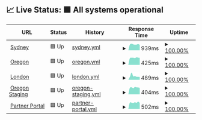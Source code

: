 ## 📈 Live Status: <!--live status--> **🟩 All systems operational**

<!--start: status pages-->
<!-- This summary is generated by Upptime (https://github.com/upptime/upptime) -->
<!-- Do not edit this manually, your changes will be overwritten -->
<!-- prettier-ignore -->
| URL | Status | History | Response Time | Uptime |
| --- | ------ | ------- | ------------- | ------ |
| <img alt="" src="https://favicons.githubusercontent.com/prod01.sydney.platformos.com" height="13"> [Sydney](https://prod01.sydney.platformos.com/_status) | 🟩 Up | [sydney.yml](https://github.com/mdyd-dev/uptime/commits/HEAD/history/sydney.yml) | <details><summary><img alt="Response time graph" src="./graphs/sydney/response-time-week.png" height="20"> 939ms</summary><br><a href="https://mdyd-dev.github.io/uptime/history/sydney"><img alt="Response time 913" src="https://img.shields.io/endpoint?url=https%3A%2F%2Fraw.githubusercontent.com%2Fmdyd-dev%2Fuptime%2FHEAD%2Fapi%2Fsydney%2Fresponse-time.json"></a><br><a href="https://mdyd-dev.github.io/uptime/history/sydney"><img alt="24-hour response time 872" src="https://img.shields.io/endpoint?url=https%3A%2F%2Fraw.githubusercontent.com%2Fmdyd-dev%2Fuptime%2FHEAD%2Fapi%2Fsydney%2Fresponse-time-day.json"></a><br><a href="https://mdyd-dev.github.io/uptime/history/sydney"><img alt="7-day response time 939" src="https://img.shields.io/endpoint?url=https%3A%2F%2Fraw.githubusercontent.com%2Fmdyd-dev%2Fuptime%2FHEAD%2Fapi%2Fsydney%2Fresponse-time-week.json"></a><br><a href="https://mdyd-dev.github.io/uptime/history/sydney"><img alt="30-day response time 1005" src="https://img.shields.io/endpoint?url=https%3A%2F%2Fraw.githubusercontent.com%2Fmdyd-dev%2Fuptime%2FHEAD%2Fapi%2Fsydney%2Fresponse-time-month.json"></a><br><a href="https://mdyd-dev.github.io/uptime/history/sydney"><img alt="1-year response time 890" src="https://img.shields.io/endpoint?url=https%3A%2F%2Fraw.githubusercontent.com%2Fmdyd-dev%2Fuptime%2FHEAD%2Fapi%2Fsydney%2Fresponse-time-year.json"></a></details> | <details><summary><a href="https://mdyd-dev.github.io/uptime/history/sydney">100.00%</a></summary><a href="https://mdyd-dev.github.io/uptime/history/sydney"><img alt="All-time uptime 92.11%" src="https://img.shields.io/endpoint?url=https%3A%2F%2Fraw.githubusercontent.com%2Fmdyd-dev%2Fuptime%2FHEAD%2Fapi%2Fsydney%2Fuptime.json"></a><br><a href="https://mdyd-dev.github.io/uptime/history/sydney"><img alt="24-hour uptime 100.00%" src="https://img.shields.io/endpoint?url=https%3A%2F%2Fraw.githubusercontent.com%2Fmdyd-dev%2Fuptime%2FHEAD%2Fapi%2Fsydney%2Fuptime-day.json"></a><br><a href="https://mdyd-dev.github.io/uptime/history/sydney"><img alt="7-day uptime 100.00%" src="https://img.shields.io/endpoint?url=https%3A%2F%2Fraw.githubusercontent.com%2Fmdyd-dev%2Fuptime%2FHEAD%2Fapi%2Fsydney%2Fuptime-week.json"></a><br><a href="https://mdyd-dev.github.io/uptime/history/sydney"><img alt="30-day uptime 99.95%" src="https://img.shields.io/endpoint?url=https%3A%2F%2Fraw.githubusercontent.com%2Fmdyd-dev%2Fuptime%2FHEAD%2Fapi%2Fsydney%2Fuptime-month.json"></a><br><a href="https://mdyd-dev.github.io/uptime/history/sydney"><img alt="1-year uptime 99.97%" src="https://img.shields.io/endpoint?url=https%3A%2F%2Fraw.githubusercontent.com%2Fmdyd-dev%2Fuptime%2FHEAD%2Fapi%2Fsydney%2Fuptime-year.json"></a></details>
| <img alt="" src="https://favicons.githubusercontent.com/prod01.oregon.platform-os.com" height="13"> [Oregon](https://prod01.oregon.platform-os.com/_status) | 🟩 Up | [oregon.yml](https://github.com/mdyd-dev/uptime/commits/HEAD/history/oregon.yml) | <details><summary><img alt="Response time graph" src="./graphs/oregon/response-time-week.png" height="20"> 425ms</summary><br><a href="https://mdyd-dev.github.io/uptime/history/oregon"><img alt="Response time 535" src="https://img.shields.io/endpoint?url=https%3A%2F%2Fraw.githubusercontent.com%2Fmdyd-dev%2Fuptime%2FHEAD%2Fapi%2Foregon%2Fresponse-time.json"></a><br><a href="https://mdyd-dev.github.io/uptime/history/oregon"><img alt="24-hour response time 421" src="https://img.shields.io/endpoint?url=https%3A%2F%2Fraw.githubusercontent.com%2Fmdyd-dev%2Fuptime%2FHEAD%2Fapi%2Foregon%2Fresponse-time-day.json"></a><br><a href="https://mdyd-dev.github.io/uptime/history/oregon"><img alt="7-day response time 425" src="https://img.shields.io/endpoint?url=https%3A%2F%2Fraw.githubusercontent.com%2Fmdyd-dev%2Fuptime%2FHEAD%2Fapi%2Foregon%2Fresponse-time-week.json"></a><br><a href="https://mdyd-dev.github.io/uptime/history/oregon"><img alt="30-day response time 454" src="https://img.shields.io/endpoint?url=https%3A%2F%2Fraw.githubusercontent.com%2Fmdyd-dev%2Fuptime%2FHEAD%2Fapi%2Foregon%2Fresponse-time-month.json"></a><br><a href="https://mdyd-dev.github.io/uptime/history/oregon"><img alt="1-year response time 532" src="https://img.shields.io/endpoint?url=https%3A%2F%2Fraw.githubusercontent.com%2Fmdyd-dev%2Fuptime%2FHEAD%2Fapi%2Foregon%2Fresponse-time-year.json"></a></details> | <details><summary><a href="https://mdyd-dev.github.io/uptime/history/oregon">100.00%</a></summary><a href="https://mdyd-dev.github.io/uptime/history/oregon"><img alt="All-time uptime 92.12%" src="https://img.shields.io/endpoint?url=https%3A%2F%2Fraw.githubusercontent.com%2Fmdyd-dev%2Fuptime%2FHEAD%2Fapi%2Foregon%2Fuptime.json"></a><br><a href="https://mdyd-dev.github.io/uptime/history/oregon"><img alt="24-hour uptime 100.00%" src="https://img.shields.io/endpoint?url=https%3A%2F%2Fraw.githubusercontent.com%2Fmdyd-dev%2Fuptime%2FHEAD%2Fapi%2Foregon%2Fuptime-day.json"></a><br><a href="https://mdyd-dev.github.io/uptime/history/oregon"><img alt="7-day uptime 100.00%" src="https://img.shields.io/endpoint?url=https%3A%2F%2Fraw.githubusercontent.com%2Fmdyd-dev%2Fuptime%2FHEAD%2Fapi%2Foregon%2Fuptime-week.json"></a><br><a href="https://mdyd-dev.github.io/uptime/history/oregon"><img alt="30-day uptime 99.96%" src="https://img.shields.io/endpoint?url=https%3A%2F%2Fraw.githubusercontent.com%2Fmdyd-dev%2Fuptime%2FHEAD%2Fapi%2Foregon%2Fuptime-month.json"></a><br><a href="https://mdyd-dev.github.io/uptime/history/oregon"><img alt="1-year uptime 99.98%" src="https://img.shields.io/endpoint?url=https%3A%2F%2Fraw.githubusercontent.com%2Fmdyd-dev%2Fuptime%2FHEAD%2Fapi%2Foregon%2Fuptime-year.json"></a></details>
| <img alt="" src="https://favicons.githubusercontent.com/prod01.london.platform-os.com" height="13"> [London](https://prod01.london.platform-os.com/_status) | 🟩 Up | [london.yml](https://github.com/mdyd-dev/uptime/commits/HEAD/history/london.yml) | <details><summary><img alt="Response time graph" src="./graphs/london/response-time-week.png" height="20"> 489ms</summary><br><a href="https://mdyd-dev.github.io/uptime/history/london"><img alt="Response time 463" src="https://img.shields.io/endpoint?url=https%3A%2F%2Fraw.githubusercontent.com%2Fmdyd-dev%2Fuptime%2FHEAD%2Fapi%2Flondon%2Fresponse-time.json"></a><br><a href="https://mdyd-dev.github.io/uptime/history/london"><img alt="24-hour response time 365" src="https://img.shields.io/endpoint?url=https%3A%2F%2Fraw.githubusercontent.com%2Fmdyd-dev%2Fuptime%2FHEAD%2Fapi%2Flondon%2Fresponse-time-day.json"></a><br><a href="https://mdyd-dev.github.io/uptime/history/london"><img alt="7-day response time 489" src="https://img.shields.io/endpoint?url=https%3A%2F%2Fraw.githubusercontent.com%2Fmdyd-dev%2Fuptime%2FHEAD%2Fapi%2Flondon%2Fresponse-time-week.json"></a><br><a href="https://mdyd-dev.github.io/uptime/history/london"><img alt="30-day response time 515" src="https://img.shields.io/endpoint?url=https%3A%2F%2Fraw.githubusercontent.com%2Fmdyd-dev%2Fuptime%2FHEAD%2Fapi%2Flondon%2Fresponse-time-month.json"></a><br><a href="https://mdyd-dev.github.io/uptime/history/london"><img alt="1-year response time 461" src="https://img.shields.io/endpoint?url=https%3A%2F%2Fraw.githubusercontent.com%2Fmdyd-dev%2Fuptime%2FHEAD%2Fapi%2Flondon%2Fresponse-time-year.json"></a></details> | <details><summary><a href="https://mdyd-dev.github.io/uptime/history/london">100.00%</a></summary><a href="https://mdyd-dev.github.io/uptime/history/london"><img alt="All-time uptime 100.00%" src="https://img.shields.io/endpoint?url=https%3A%2F%2Fraw.githubusercontent.com%2Fmdyd-dev%2Fuptime%2FHEAD%2Fapi%2Flondon%2Fuptime.json"></a><br><a href="https://mdyd-dev.github.io/uptime/history/london"><img alt="24-hour uptime 100.00%" src="https://img.shields.io/endpoint?url=https%3A%2F%2Fraw.githubusercontent.com%2Fmdyd-dev%2Fuptime%2FHEAD%2Fapi%2Flondon%2Fuptime-day.json"></a><br><a href="https://mdyd-dev.github.io/uptime/history/london"><img alt="7-day uptime 100.00%" src="https://img.shields.io/endpoint?url=https%3A%2F%2Fraw.githubusercontent.com%2Fmdyd-dev%2Fuptime%2FHEAD%2Fapi%2Flondon%2Fuptime-week.json"></a><br><a href="https://mdyd-dev.github.io/uptime/history/london"><img alt="30-day uptime 100.00%" src="https://img.shields.io/endpoint?url=https%3A%2F%2Fraw.githubusercontent.com%2Fmdyd-dev%2Fuptime%2FHEAD%2Fapi%2Flondon%2Fuptime-month.json"></a><br><a href="https://mdyd-dev.github.io/uptime/history/london"><img alt="1-year uptime 100.00%" src="https://img.shields.io/endpoint?url=https%3A%2F%2Fraw.githubusercontent.com%2Fmdyd-dev%2Fuptime%2FHEAD%2Fapi%2Flondon%2Fuptime-year.json"></a></details>
| <img alt="" src="https://favicons.githubusercontent.com/staging.oregon.platformos.com" height="13"> [Oregon Staging](https://staging.oregon.platformos.com/_status) | 🟩 Up | [oregon-staging.yml](https://github.com/mdyd-dev/uptime/commits/HEAD/history/oregon-staging.yml) | <details><summary><img alt="Response time graph" src="./graphs/oregon-staging/response-time-week.png" height="20"> 404ms</summary><br><a href="https://mdyd-dev.github.io/uptime/history/oregon-staging"><img alt="Response time 380" src="https://img.shields.io/endpoint?url=https%3A%2F%2Fraw.githubusercontent.com%2Fmdyd-dev%2Fuptime%2FHEAD%2Fapi%2Foregon-staging%2Fresponse-time.json"></a><br><a href="https://mdyd-dev.github.io/uptime/history/oregon-staging"><img alt="24-hour response time 385" src="https://img.shields.io/endpoint?url=https%3A%2F%2Fraw.githubusercontent.com%2Fmdyd-dev%2Fuptime%2FHEAD%2Fapi%2Foregon-staging%2Fresponse-time-day.json"></a><br><a href="https://mdyd-dev.github.io/uptime/history/oregon-staging"><img alt="7-day response time 404" src="https://img.shields.io/endpoint?url=https%3A%2F%2Fraw.githubusercontent.com%2Fmdyd-dev%2Fuptime%2FHEAD%2Fapi%2Foregon-staging%2Fresponse-time-week.json"></a><br><a href="https://mdyd-dev.github.io/uptime/history/oregon-staging"><img alt="30-day response time 349" src="https://img.shields.io/endpoint?url=https%3A%2F%2Fraw.githubusercontent.com%2Fmdyd-dev%2Fuptime%2FHEAD%2Fapi%2Foregon-staging%2Fresponse-time-month.json"></a><br><a href="https://mdyd-dev.github.io/uptime/history/oregon-staging"><img alt="1-year response time 376" src="https://img.shields.io/endpoint?url=https%3A%2F%2Fraw.githubusercontent.com%2Fmdyd-dev%2Fuptime%2FHEAD%2Fapi%2Foregon-staging%2Fresponse-time-year.json"></a></details> | <details><summary><a href="https://mdyd-dev.github.io/uptime/history/oregon-staging">100.00%</a></summary><a href="https://mdyd-dev.github.io/uptime/history/oregon-staging"><img alt="All-time uptime 99.99%" src="https://img.shields.io/endpoint?url=https%3A%2F%2Fraw.githubusercontent.com%2Fmdyd-dev%2Fuptime%2FHEAD%2Fapi%2Foregon-staging%2Fuptime.json"></a><br><a href="https://mdyd-dev.github.io/uptime/history/oregon-staging"><img alt="24-hour uptime 100.00%" src="https://img.shields.io/endpoint?url=https%3A%2F%2Fraw.githubusercontent.com%2Fmdyd-dev%2Fuptime%2FHEAD%2Fapi%2Foregon-staging%2Fuptime-day.json"></a><br><a href="https://mdyd-dev.github.io/uptime/history/oregon-staging"><img alt="7-day uptime 100.00%" src="https://img.shields.io/endpoint?url=https%3A%2F%2Fraw.githubusercontent.com%2Fmdyd-dev%2Fuptime%2FHEAD%2Fapi%2Foregon-staging%2Fuptime-week.json"></a><br><a href="https://mdyd-dev.github.io/uptime/history/oregon-staging"><img alt="30-day uptime 99.96%" src="https://img.shields.io/endpoint?url=https%3A%2F%2Fraw.githubusercontent.com%2Fmdyd-dev%2Fuptime%2FHEAD%2Fapi%2Foregon-staging%2Fuptime-month.json"></a><br><a href="https://mdyd-dev.github.io/uptime/history/oregon-staging"><img alt="1-year uptime 99.99%" src="https://img.shields.io/endpoint?url=https%3A%2F%2Fraw.githubusercontent.com%2Fmdyd-dev%2Fuptime%2FHEAD%2Fapi%2Foregon-staging%2Fuptime-year.json"></a></details>
| <img alt="" src="https://favicons.githubusercontent.com/partners.platformos.com" height="13"> [Partner Portal](https://partners.platformos.com/) | 🟩 Up | [partner-portal.yml](https://github.com/mdyd-dev/uptime/commits/HEAD/history/partner-portal.yml) | <details><summary><img alt="Response time graph" src="./graphs/partner-portal/response-time-week.png" height="20"> 502ms</summary><br><a href="https://mdyd-dev.github.io/uptime/history/partner-portal"><img alt="Response time 463" src="https://img.shields.io/endpoint?url=https%3A%2F%2Fraw.githubusercontent.com%2Fmdyd-dev%2Fuptime%2FHEAD%2Fapi%2Fpartner-portal%2Fresponse-time.json"></a><br><a href="https://mdyd-dev.github.io/uptime/history/partner-portal"><img alt="24-hour response time 477" src="https://img.shields.io/endpoint?url=https%3A%2F%2Fraw.githubusercontent.com%2Fmdyd-dev%2Fuptime%2FHEAD%2Fapi%2Fpartner-portal%2Fresponse-time-day.json"></a><br><a href="https://mdyd-dev.github.io/uptime/history/partner-portal"><img alt="7-day response time 502" src="https://img.shields.io/endpoint?url=https%3A%2F%2Fraw.githubusercontent.com%2Fmdyd-dev%2Fuptime%2FHEAD%2Fapi%2Fpartner-portal%2Fresponse-time-week.json"></a><br><a href="https://mdyd-dev.github.io/uptime/history/partner-portal"><img alt="30-day response time 414" src="https://img.shields.io/endpoint?url=https%3A%2F%2Fraw.githubusercontent.com%2Fmdyd-dev%2Fuptime%2FHEAD%2Fapi%2Fpartner-portal%2Fresponse-time-month.json"></a><br><a href="https://mdyd-dev.github.io/uptime/history/partner-portal"><img alt="1-year response time 461" src="https://img.shields.io/endpoint?url=https%3A%2F%2Fraw.githubusercontent.com%2Fmdyd-dev%2Fuptime%2FHEAD%2Fapi%2Fpartner-portal%2Fresponse-time-year.json"></a></details> | <details><summary><a href="https://mdyd-dev.github.io/uptime/history/partner-portal">100.00%</a></summary><a href="https://mdyd-dev.github.io/uptime/history/partner-portal"><img alt="All-time uptime 100.00%" src="https://img.shields.io/endpoint?url=https%3A%2F%2Fraw.githubusercontent.com%2Fmdyd-dev%2Fuptime%2FHEAD%2Fapi%2Fpartner-portal%2Fuptime.json"></a><br><a href="https://mdyd-dev.github.io/uptime/history/partner-portal"><img alt="24-hour uptime 100.00%" src="https://img.shields.io/endpoint?url=https%3A%2F%2Fraw.githubusercontent.com%2Fmdyd-dev%2Fuptime%2FHEAD%2Fapi%2Fpartner-portal%2Fuptime-day.json"></a><br><a href="https://mdyd-dev.github.io/uptime/history/partner-portal"><img alt="7-day uptime 100.00%" src="https://img.shields.io/endpoint?url=https%3A%2F%2Fraw.githubusercontent.com%2Fmdyd-dev%2Fuptime%2FHEAD%2Fapi%2Fpartner-portal%2Fuptime-week.json"></a><br><a href="https://mdyd-dev.github.io/uptime/history/partner-portal"><img alt="30-day uptime 99.96%" src="https://img.shields.io/endpoint?url=https%3A%2F%2Fraw.githubusercontent.com%2Fmdyd-dev%2Fuptime%2FHEAD%2Fapi%2Fpartner-portal%2Fuptime-month.json"></a><br><a href="https://mdyd-dev.github.io/uptime/history/partner-portal"><img alt="1-year uptime 100.00%" src="https://img.shields.io/endpoint?url=https%3A%2F%2Fraw.githubusercontent.com%2Fmdyd-dev%2Fuptime%2FHEAD%2Fapi%2Fpartner-portal%2Fuptime-year.json"></a></details>

<!--end: status pages-->
